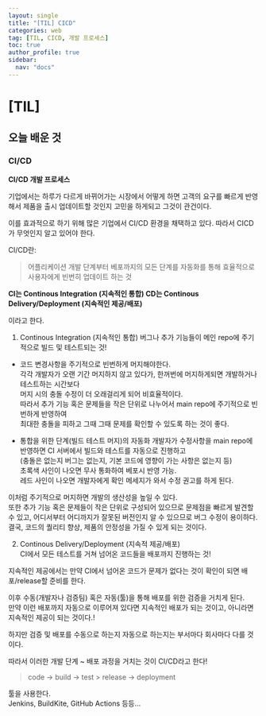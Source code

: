 ```yaml
---
layout: single
title: "[TIL] CICD"
categories: web
tag: [TIL, CICD, 개발 프로세스]
toc: true
author_profile: true
sidebar:
  nav: "docs"
---
```


# [TIL]

## 오늘 배운 것

### CI/CD

**CI/CD 개발 프로세스**

기업에서는 하루가 다르게 바뀌어가는 시장에서 어떻게 하면 고객의 요구를 빠르게 반영해서 제품을 출시 업데이트할 것인지 고민을 하게되고 그것이 관건이다.

이를 효과적으로 하기 위해 많은 기업에서 CI/CD 환경을 채택하고 있다.
따라서 CICD가 무엇인지 알고 있어야 한다.

CI/CD란:

> 어플리케이션 개발 단계부터 베포까지의 모든 단계를 자동화를 통해 효율적으로 사용자에게 빈번히 업데이트 하는 것

**CI는 Continous Integration (지속적인 통합)
CD는 Continous Delivery/Deployment (지속적인 제공/배포)**

이라고 한다.

1. Continous Integration (지속적인 통합)
   버그나 추가 기능들이 메인 repo에 주기적으로 빌드 및 테스트되는 것!

- 코드 변경사항을 주기적으로 빈번하게 머지해야한다.
  <br>각각 개발자가 오랜 기간 머지하지 않고 있다가, 한꺼번에 머지하게되면 개발하거나 테스트하는 시간보다
  <br>머지 시의 충돌 수정이 더 오래걸리게 되어 비효율적이다.
  <br>따라서 추가 기능 혹은 문제들을 작은 단위로 나누어서 main repo에 주기적으로 빈번하게 반영하여 <br>최대한 충돌을 피하고 그때 그때 문제를 확인할 수 있도록 하는 것이 좋다.

- 통합을 위한 단계(빌드 테스트 머지)의 자동화
  개발자가 수정사항을 main repo에 반영하면 CI 서버에서 빌드와 테스트를 자동으로 진행하고
  <br>(충돌은 없는지 버그는 없는지, 기본 코드에 영향이 가는 사항은 없는지 등)
  <br>초록색 사인이 나오면 무사 통화하여 베포시 반영 가능.
  <br>레드 사인이 나오면 개발자에게 확인 메세지가 와서 수정 권고를 하게 된다.

이처럼 주기적으로 머지하면 개발의 생산성을 높일 수 있다.
<br>또한 추가 기능 혹은 문제들이 작은 단위로 구성되어 있으므로 문제점을 빠르게 발견할 수 있고, 어디서부터 어디까지가 잘못된 버전인지 알 수 있으므로 버그 수정이 용이하다.
<br>결국, 코드의 퀄리티 향상, 제품의 안정성을 가질 수 있게 되는 것이다.

2. Continous Delivery/Deployment (지속적 제공/배포)
   <br>CI에서 모든 테스트를 거쳐 넘어온 코드들을 배포까지 진행하는 것!

지속적인 제공에서는 만약 CI에서 넘어온 코드가 문제가 없다는 것이 확인이 되면 배포/release할 준비를 한다.

이후 수동(개발자나 검증팀) 혹은 자동(툴)을 통해 배포를 위한 검증을 거치게 된다.
<br>만약 이런 배포까지 자동으로 이루어져 있다면 지속적인 배포가 되는 것이고, 아니라면 지속적인 제공이 되는 것이다.!

하지만 검증 및 배포를 수동으로 하는지 자동으로 하는지는 부서마다 회사마다 다를 것이다.

따라서 이러한 개발 단계 ~ 배포 과정을 거치는 것이 CI/CD라고 한다!

> code -> build -> test > release -> deployment

툴을 사용한다.
<br>Jenkins, BuildKite, GitHub Actions 등등...
